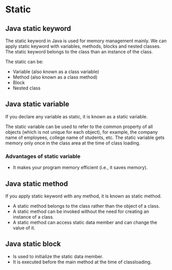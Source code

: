 # Static
## Java static keyword

The static keyword in Java is used for memory management mainly. We can apply static keyword with variables, methods, blocks and nested classes. The static keyword belongs to the class than an instance of the class.

The static can be:

* Variable (also known as a class variable)
* Method (also known as a class method)
* Block
* Nested class

## Java static variable
If you declare any variable as static, it is known as a static variable.


The static variable can be used to refer to the common property of all objects (which is not unique for each object), for example, the company name of employees, college name of students, etc.
The static variable gets memory only once in the class area at the time of class loading.
### Advantages of static variable
* It makes your program memory efficient (i.e., it saves memory).

## Java static method

If you apply static keyword with any method, it is known as static method.

* A static method belongs to the class rather than the object of a class.
* A static method can be invoked without the need for creating an instance of a class.
* A static method can access static data member and can change the value of it.

## Java static block
* Is used to initialize the static data member.
* It is executed before the main method at the time of classloading.
